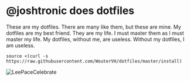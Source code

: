 # @joshtronic does dotfiles

These are my dotfiles. There are many like them, but these are mine. My dotfiles
are my best friend. They are my life. I must master them as I must master my
life. My dotfiles, without me, are useless. Without my dotfiles, I am useless.

```shell
source <(curl -s https://raw.githubusercontent.com/WouterVH/dotfiles/master/install)
```

![LeePaceCelebrate](http://i.giphy.com/Vc5x1pG5RFH3O.gif)
